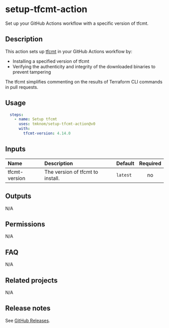 # setup-tfcmt-action

Set up your GitHub Actions workflow with a specific version of tfcmt.

<!-- actdocs start -->

## Description

This action sets up [tfcmt](https://github.com/suzuki-shunsuke/tfcmt) in your GitHub Actions workflow by:

- Installing a specified version of tfcmt
- Verifying the authenticity and integrity of the downloaded binaries to prevent tampering

The tfcmt simplifies commenting on the results of Terraform CLI commands in pull requests.

## Usage

```yaml
  steps:
    - name: Setup tfcmt
      uses: tmknom/setup-tfcmt-action@v0
      with:
        tfcmt-version: 4.14.0
```

## Inputs

| Name | Description | Default | Required |
| :--- | :---------- | :------ | :------: |
| tfcmt-version | The version of tfcmt to install. | `latest` | no |

## Outputs

N/A

<!-- actdocs end -->

## Permissions

N/A

## FAQ

N/A

## Related projects

N/A

## Release notes

See [GitHub Releases][releases].

[releases]: https://github.com/tmknom/setup-tfcmt-action/releases
